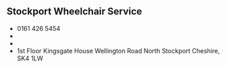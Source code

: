 
## Stockport Wheelchair Service

- <i class="fa fa-phone"></i> 0161 426 5454
- <i class="fa fa-envelope"></i> <a href="mailto:"></a>
- <i class="fa fa-home"></i> []()
- <i class="fa fa-building"></i> 1st Floor Kingsgate House Wellington Road  North   Stockport Cheshire, SK4 1LW
